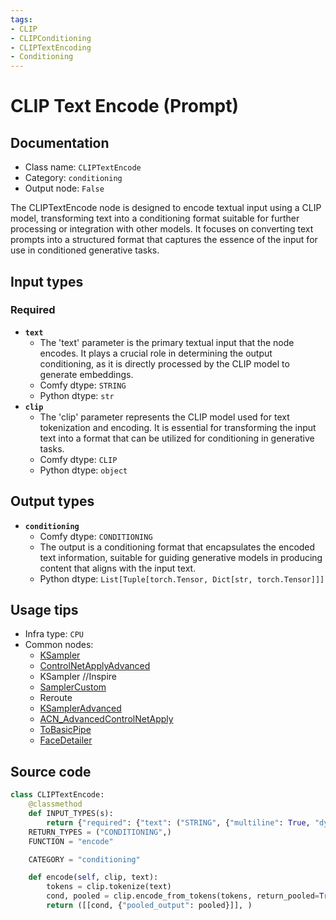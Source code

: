 ```yaml
---
tags:
- CLIP
- CLIPConditioning
- CLIPTextEncoding
- Conditioning
---
```


# CLIP Text Encode (Prompt)
## Documentation
- Class name: `CLIPTextEncode`
- Category: `conditioning`
- Output node: `False`

The CLIPTextEncode node is designed to encode textual input using a CLIP model, transforming text into a conditioning format suitable for further processing or integration with other models. It focuses on converting text prompts into a structured format that captures the essence of the input for use in conditioned generative tasks.
## Input types
### Required
- **`text`**
    - The 'text' parameter is the primary textual input that the node encodes. It plays a crucial role in determining the output conditioning, as it is directly processed by the CLIP model to generate embeddings.
    - Comfy dtype: `STRING`
    - Python dtype: `str`
- **`clip`**
    - The 'clip' parameter represents the CLIP model used for text tokenization and encoding. It is essential for transforming the input text into a format that can be utilized for conditioning in generative tasks.
    - Comfy dtype: `CLIP`
    - Python dtype: `object`
## Output types
- **`conditioning`**
    - Comfy dtype: `CONDITIONING`
    - The output is a conditioning format that encapsulates the encoded text information, suitable for guiding generative models in producing content that aligns with the input text.
    - Python dtype: `List[Tuple[torch.Tensor, Dict[str, torch.Tensor]]]`
## Usage tips
- Infra type: `CPU`
- Common nodes:
    - [KSampler](../../Comfy/Nodes/KSampler.md)
    - [ControlNetApplyAdvanced](../../Comfy/Nodes/ControlNetApplyAdvanced.md)
    - KSampler //Inspire
    - [SamplerCustom](../../Comfy/Nodes/SamplerCustom.md)
    - Reroute
    - [KSamplerAdvanced](../../Comfy/Nodes/KSamplerAdvanced.md)
    - [ACN_AdvancedControlNetApply](../../ComfyUI-Advanced-ControlNet/Nodes/ACN_AdvancedControlNetApply.md)
    - [ToBasicPipe](../../ComfyUI-Impact-Pack/Nodes/ToBasicPipe.md)
    - [FaceDetailer](../../ComfyUI-Impact-Pack/Nodes/FaceDetailer.md)



## Source code
```python
class CLIPTextEncode:
    @classmethod
    def INPUT_TYPES(s):
        return {"required": {"text": ("STRING", {"multiline": True, "dynamicPrompts": True}), "clip": ("CLIP", )}}
    RETURN_TYPES = ("CONDITIONING",)
    FUNCTION = "encode"

    CATEGORY = "conditioning"

    def encode(self, clip, text):
        tokens = clip.tokenize(text)
        cond, pooled = clip.encode_from_tokens(tokens, return_pooled=True)
        return ([[cond, {"pooled_output": pooled}]], )

```
